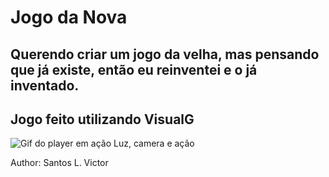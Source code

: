 # Jogo da Nova

## Querendo criar um jogo da velha, mas pensando que já existe, então eu reinventei e o já inventado.

## Jogo feito utilizando VisualG

![Gif do player em ação](https://github.com/victorluissantos/jogo-da-nova/screen.gif)
Luz, camera e ação

Author: Santos L. Victor